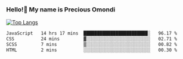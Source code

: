 ### Hello!👋 My name is Precious Omondi 

[![Top Langs](https://github-readme-stats.vercel.app/api/top-langs/?username=Presho99&langs_count=8&theme=dark)](https://github.com/Presho99/github-readme-stats)



<!--START_SECTION:waka-->

```txt
JavaScript   14 hrs 17 mins  ████████████████████████░   96.17 %
CSS          24 mins         ▓░░░░░░░░░░░░░░░░░░░░░░░░   02.71 %
SCSS         7 mins          ▒░░░░░░░░░░░░░░░░░░░░░░░░   00.82 %
HTML         2 mins          ░░░░░░░░░░░░░░░░░░░░░░░░░   00.30 %
```

<!--END_SECTION:waka-->

